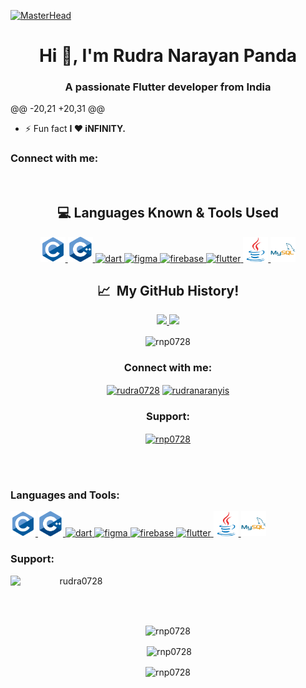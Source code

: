 [![MasterHead](https://miro.medium.com/max/1400/1*vkfI4nFNheC5v0p7wzDtGg.gif)](https://github.com/rnp0728/rnp0728)
<h1 align="center">Hi 👋, I'm Rudra Narayan Panda</h1>
<h3 align="center">A passionate Flutter developer from India</h3>

@@ -20,21 +20,31 @@

- ⚡ Fun fact **I ❤️ iNFINITY.**

<h3 align="left">Connect with me:</h3>
<p align="left">
<div align="center">

&nbsp;
## 💻 Languages Known & Tools Used
<p align="center"> <a href="https://www.cprogramming.com/" target="_blank" rel="noreferrer"> <img src="https://raw.githubusercontent.com/devicons/devicon/master/icons/c/c-original.svg" alt="c" width="40" height="40"/> </a> <a href="https://www.w3schools.com/cpp/" target="_blank" rel="noreferrer"> <img src="https://raw.githubusercontent.com/devicons/devicon/master/icons/cplusplus/cplusplus-original.svg" alt="cplusplus" width="40" height="40"/> </a> <a href="https://dart.dev" target="_blank" rel="noreferrer"> <img src="https://www.vectorlogo.zone/logos/dartlang/dartlang-icon.svg" alt="dart" width="40" height="40"/> </a> <a href="https://www.figma.com/" target="_blank" rel="noreferrer"> <img src="https://www.vectorlogo.zone/logos/figma/figma-icon.svg" alt="figma" width="40" height="40"/> </a> <a href="https://firebase.google.com/" target="_blank" rel="noreferrer"> <img src="https://www.vectorlogo.zone/logos/firebase/firebase-icon.svg" alt="firebase" width="40" height="40"/> </a> <a href="https://flutter.dev" target="_blank" rel="noreferrer"> <img src="https://www.vectorlogo.zone/logos/flutterio/flutterio-icon.svg" alt="flutter" width="40" height="40"/> </a> <a href="https://www.java.com" target="_blank" rel="noreferrer"> <img src="https://raw.githubusercontent.com/devicons/devicon/master/icons/java/java-original.svg" alt="java" width="40" height="40"/> </a> <a href="https://www.mysql.com/" target="_blank" rel="noreferrer"> <img src="https://raw.githubusercontent.com/devicons/devicon/master/icons/mysql/mysql-original-wordmark.svg" alt="mysql" width="40" height="40"/> </a> </p>


<h2> 📈 &nbsp;My GitHub History!</h2>
<a href="https://github.com/thepiyushmalhotra">
  <img height="180em" src="https://github-readme-stats.vercel.app/api?username=rnp0728&theme=noctis_minimus&show_icons=true" />
  <img height="180em" src="https://github-readme-stats.vercel.app/api/top-langs/?username=rnp0728&theme=noctis_minimus&layout=compact" />
</a>
<p><img align="center" src="https://github-readme-streak-stats.herokuapp.com/?user=rnp0728&" alt="rnp0728" /></p>

<h3 align="center">Connect with me:</h3>
<p align="center">
<a href="https://www.leetcode.com/rudra0728" target="blank"><img align="center" src="https://raw.githubusercontent.com/rahuldkjain/github-profile-readme-generator/master/src/images/icons/Social/leet-code.svg" alt="rudra0728" height="30" width="40" /></a>
<a href="https://auth.geeksforgeeks.org/user/rudranaranyis" target="blank"><img align="center" src="https://raw.githubusercontent.com/rahuldkjain/github-profile-readme-generator/master/src/images/icons/Social/geeks-for-geeks.svg" alt="rudranaranyis" height="30" width="40" /></a>
</p>

<h3 align="center">Support:</h3>
<p align="center"><a href="https://www.buymeacoffee.com/rudra0728"> <img align="center" src="https://cdn.buymeacoffee.com/buttons/v2/default-yellow.png" height="50" width="210" alt="rnp0728" /></a></p><br><br>


<h3 align="left">Languages and Tools:</h3>
<p align="left"> <a href="https://www.cprogramming.com/" target="_blank" rel="noreferrer"> <img src="https://raw.githubusercontent.com/devicons/devicon/master/icons/c/c-original.svg" alt="c" width="40" height="40"/> </a> <a href="https://www.w3schools.com/cpp/" target="_blank" rel="noreferrer"> <img src="https://raw.githubusercontent.com/devicons/devicon/master/icons/cplusplus/cplusplus-original.svg" alt="cplusplus" width="40" height="40"/> </a> <a href="https://dart.dev" target="_blank" rel="noreferrer"> <img src="https://www.vectorlogo.zone/logos/dartlang/dartlang-icon.svg" alt="dart" width="40" height="40"/> </a> <a href="https://www.figma.com/" target="_blank" rel="noreferrer"> <img src="https://www.vectorlogo.zone/logos/figma/figma-icon.svg" alt="figma" width="40" height="40"/> </a> <a href="https://firebase.google.com/" target="_blank" rel="noreferrer"> <img src="https://www.vectorlogo.zone/logos/firebase/firebase-icon.svg" alt="firebase" width="40" height="40"/> </a> <a href="https://flutter.dev" target="_blank" rel="noreferrer"> <img src="https://www.vectorlogo.zone/logos/flutterio/flutterio-icon.svg" alt="flutter" width="40" height="40"/> </a> <a href="https://www.java.com" target="_blank" rel="noreferrer"> <img src="https://raw.githubusercontent.com/devicons/devicon/master/icons/java/java-original.svg" alt="java" width="40" height="40"/> </a> <a href="https://www.mysql.com/" target="_blank" rel="noreferrer"> <img src="https://raw.githubusercontent.com/devicons/devicon/master/icons/mysql/mysql-original-wordmark.svg" alt="mysql" width="40" height="40"/> </a> </p>

<h3 align="left">Support:</h3>
<p><a href="https://www.buymeacoffee.com/rudra0728"> <img align="left" src="https://cdn.buymeacoffee.com/buttons/v2/default-yellow.png" height="50" width="210" alt="rudra0728" /></a></p><br>
<p></p><br><br>

<p><img align="center" src="https://github-readme-stats.vercel.app/api/top-langs?username=rnp0728&show_icons=true&locale=en&layout=compact" alt="rnp0728" /></p> 

<p>&nbsp;<img align="center" src="https://github-readme-stats.vercel.app/api?username=rnp0728&show_icons=true&locale=en" alt="rnp0728" /></p>

<p><img align="center" src="https://github-readme-streak-stats.herokuapp.com/?user=rnp0728&" alt="rnp0728" /></p>
